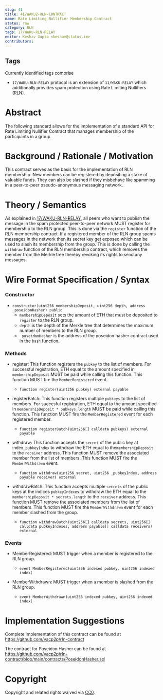 ```yaml
---
slug: 41
title: 41/WAKU2-RLN-CONTRACT
name: Rate Limiting Nullifier Membership Contract
status: raw
category: RLN
tags: 17/WAKU-RLN-RELAY
editor: Keshav Gupta <keshav@status.im>
contributors:
---
```


## Tags

Currently identified tags comprise

* `17/WAKU-RLN-RELAY` protocol is an extension of `11/WAKU-RELAY` which additionally provides spam protection using Rate Limiting Nullifiers (RLN).


# Abstract
The following standard allows for the implementation of a standard API for Rate Limiting Nullifier Contract that manages membership of the participants in a group.


# Background / Rationale / Motivation

This contract serves as the basis for the implementation of RLN membership.
 New members can be registered by depositing a stake of valuable funds.
They can also be slashed if they misbehave like spamming in a peer-to-peer pseudo-anonymous messaging network.

# Theory / Semantics

As explained in [17/WAKU-RLN-RELAY](https://rfc.vac.dev/spec/17/),
 all peers who want to publish the message in the spam protected peer-to-peer network MUST register for membership to the RLN group.
  This is done via the `register` function of the RLN membership contract.
   If a registered member of the RLN group spams messages in the network then its secret key get exposed which can be used to slash its membership from the group.
    This is done by calling the `withdraw` function of the RLN membership contract, which removes the member from the Merkle tree thereby revoking its rights to send any messages.

# Wire Format Specification / Syntax

### Constructor

* `constructor(uint256 membershipDeposit, uint256 depth, address _poseidonHasher) public`
    * `membershipDeposit` sets the amount of ETH that must be deposited to `register` to the RLN group.
    * `depth` is the depth of the Merkle tree that determines the maximum number of members to the RLN group.
    * `_poseidonHasher` is the address of the poseidon hasher contract used in the `hash` function.

### Methods

* register: This function registers the `pubkey` to the list of members.
For successful registration, ETH equal to the amount specified in `membershipDeposit` MUST be paid while calling this function.
This function MUST fire the `MemberRegistered` event.
    * `function register(uint256 pubkey) external payable`



* registerBatch: This function registers multiple `pubkeys` to the list of members.
For succesful registration, ETH equal to the amount specified in `membershipDeposit * pubkeys.length` MUST be paid while calling this function.
This function MUST fire the `MemberRegistered` event for each registered member.
    * `function registerBatch(uint256[] calldata pubkeys) external payable`


* withdraw: This function accepts the `secret` of the public key at index`_pubkeyIndex` to withdraw the ETH equal to the`membershipDeposit` to the `receiver` address.
This function MUST remove the associated member from the list of members.
This function MUST fire the `MemberWithdrawn` event.
    * `function withdraw(uint256 secret, uint256 _pubkeyIndex, address payable receiver) external`


* withdrawBatch: This function accepts multiple `secrets` of the public keys at the indices `pubkeyIndexes` to withdraw the ETH equal to the `membershipDeposit * secrets.length` to the `receiver` address.
This function MUST remove the associated members from the list of members.
This function MUST fire the `MemberWithdrawn` event for each member slashed from the group.
    * `function withdrawBatch(uint256[] calldata secrets, uint256[] calldata pubkeyIndexes, address payable[] calldata receivers) external`


### Events

* MemberRegistered: MUST trigger when a member is registered to the RLN group.
    * `event MemberRegistered(uint256 indexed pubkey, uint256 indexed index)`


* MemberWithdrawn: MUST  trigger when a member is slashed from the RLN group.
    * `event MemberWithdrawn(uint256 indexed pubkey, uint256 indexed index)`


# Implementation Suggestions

Complete implementation of this contract can be found at https://github.com/vacp2p/rln-contract

The contract for Poseidon Hasher can be found at https://github.com/vacp2p/rln-contract/blob/main/contracts/PoseidonHasher.sol

# Copyright

Copyright and related rights waived via [CC0](https://creativecommons.org/publicdomain/zero/1.0/).

